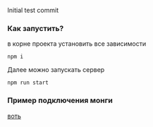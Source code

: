 Initial test commit

### Как запустить?

в корне проекта установить все зависимости

```
npm i
```

Далее можно запускать сервер

```
npm run start
```

### Пример подключения монги

[воть](https://github.com/mongodb-developer/mongodb-express-rest-api-example/blob/main/server/routes/posts.mjs)
